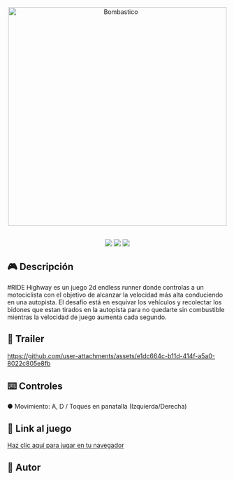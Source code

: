 <div align="center">
  <img width="500" alt="Bombastico" src="https://github.com/user-attachments/assets/b67bac64-4d93-4ec4-8629-09001adc3ddf" />
  <br><br>
</div>

<p align="center"> 
  <img src="https://img.shields.io/badge/Versión-1.0-green" /> 
  <img src="https://img.shields.io/badge/Framework-Phaser_3-blue" /> 
  <img src="https://img.shields.io/badge/Fecha_de_publicación-Junio_2025-orange" /> 
</p>

## 🎮 Descripción
#RIDE Highway es un juego 2d endless runner donde controlas a un motociclista con el objetivo de alcanzar la velocidad más alta conduciendo en una autopista. El desafío está en esquivar los vehículos y recolectar los bidones que estan tirados en la autopista para no quedarte sin combustible mientras la velocidad de juego aumenta cada segundo.


## 🎥 Trailer
https://github.com/user-attachments/assets/e1dc664c-b11d-414f-a5a0-8022c805e8fb

## ⌨️ Controles
● Movimiento: A, D / Toques en panatalla (Izquierda/Derecha)

## 👾 Link al juego
<a href="https://mateotessio.github.io/-RIDE-Highway/">
  Haz clic aquí para jugar en tu navegador
</a>

## 👤 Autor
